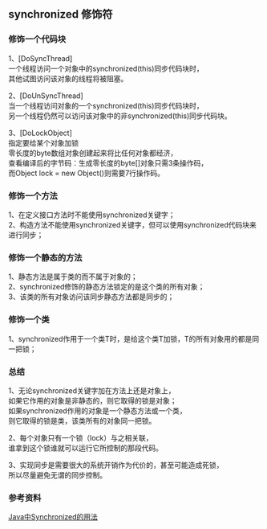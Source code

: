 
## synchronized 修饰符     

### 修饰一个代码块     
1、[DoSyncThread]      
一个线程访问一个对象中的synchronized(this)同步代码块时，      
其他试图访问该对象的线程将被阻塞。        

2、[DoUnSyncThread]       
当一个线程访问对象的一个synchronized(this)同步代码块时，        
另一个线程仍然可以访问该对象中的非synchronized(this)同步代码块。        

3、[DoLockObject]     
指定要给某个对象加锁   
零长度的byte数组对象创建起来将比任何对象都经济，   
查看编译后的字节码：生成零长度的byte[]对象只需3条操作码，   
而Object lock = new Object()则需要7行操作码。   

### 修饰一个方法
1、在定义接口方法时不能使用synchronized关键字；   
2、构造方法不能使用synchronized关键字，但可以使用synchronized代码块来进行同步；

### 修饰一个静态的方法
1、静态方法是属于类的而不属于对象的；    
2、synchronized修饰的静态方法锁定的是这个类的所有对象；     
3、该类的所有对象访问该同步静态方法都是同步的；      

### 修饰一个类
1、synchronized作用于一个类T时，是给这个类T加锁，T的所有对象用的都是同一把锁；

### 总结  
1、无论synchronized关键字加在方法上还是对象上，        
如果它作用的对象是非静态的，则它取得的锁是对象；       
如果synchronized作用的对象是一个静态方法或一个类，      
则它取得的锁是类，该类所有的对象同一把锁。       

2、每个对象只有一个锁（lock）与之相关联，     
谁拿到这个锁谁就可以运行它所控制的那段代码。    

3、实现同步是需要很大的系统开销作为代价的，甚至可能造成死锁，    
所以尽量避免无谓的同步控制。     

### 参考资料      
[Java中Synchronized的用法](https://blog.csdn.net/luoweifu/article/details/46613015)      


